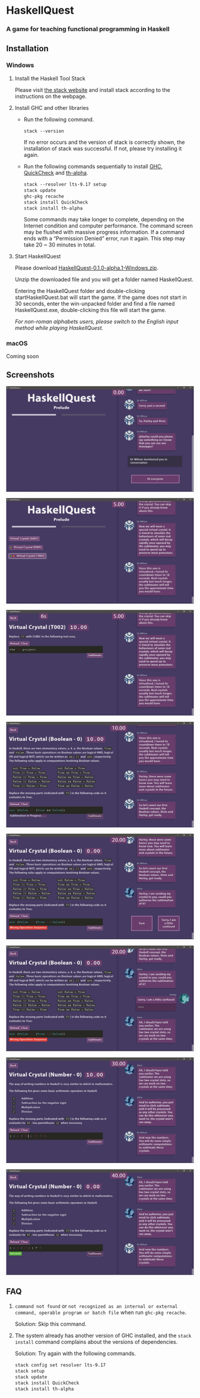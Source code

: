 # HaskellQuest

### A game for teaching functional programming in Haskell

## Installation

### Windows

1. Install the Haskell Tool Stack

   Please visit [the stack website](https://docs.haskellstack.org/en/stable/install_and_upgrade/#windows) and install stack according to the instructions on the webpage.

2. Install GHC and other libraries

   - Run the following command.

     ```
     stack --version
     ```

     If no error occurs and the version of stack is correctly shown, the installation of stack was successful. If not, please try installing it again.

   - Run the following commands sequentially to install [GHC](https://www.haskell.org/ghc/), [QuickCheck](http://hackage.haskell.org/package/QuickCheck) and [th-alpha](http://hackage.haskell.org/package/th-alpha).

     ```
     stack --resolver lts-9.17 setup
     stack update
     ghc-pkg recache
     stack install QuickCheck
     stack install th-alpha
     ```

     Some commands may take longer to complete, depending on the Internet condition and computer performance. The command screen may be flushed with massive progress information. If a command ends with a “Permission Denied” error, run it again. This step may take 20 ~ 30 minutes in total.

3. Start HaskellQuest

   Please download [HaskellQuest-0.1.0-alpha.1-Windows.zip](https://github.com/roger-uw/HaskellQuest/releases/download/v0.1.0-alpha.1/HaskellQuest-0.1.0-alpha.1-Windows.zip).

   Unzip the downloaded file and you will get a folder named HaskellQuest.

   Entering the HaskellQuest folder and double-clicking startHaskellQuest.bat will start the game. If the game does not start in 30 seconds, enter the win-unpacked folder and find a file named HaskellQuest.exe, double-clicking this file will start the game.

   _For non-roman alphabets users, please switch to the English input method while playing HaskellQuest._

### macOS

Coming soon

## Screenshots

![screenshot0](screenshots/HaskellQuestSC0.png)

![screenshot1](screenshots/HaskellQuestSC1.png)

![screenshot2](screenshots/HaskellQuestSC2.png)

![screenshot3](screenshots/HaskellQuestSC3.png)

![screenshot4](screenshots/HaskellQuestSC4.png)

![screenshot5](screenshots/HaskellQuestSC5.png)

![screenshot6](screenshots/HaskellQuestSC6.png)

![screenshot7](screenshots/HaskellQuestSC7.png)

## FAQ

1. `command not found` or `not recognized as an internal or external command, operable program or batch file` when run `ghc-pkg recache`.

   Solution: Skip this command.

2. The system already has another version of GHC installed, and the `stack install` command complains about the versions of dependencies.

   Solution: Try again with the following commands.

   ```
   stack config set resolver lts-9.17
   stack setup
   stack update
   stack install QuickCheck
   stack install th-alpha
   ```
